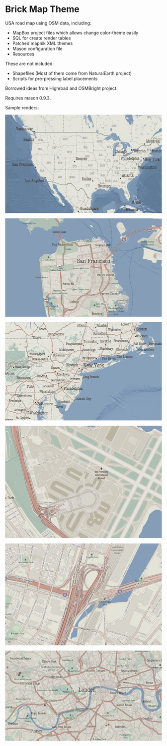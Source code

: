 Brick Map Theme
===============

USA road map using OSM data, including:
- MapBox project files which allows change color-theme easily
- SQL for create render tables
- Patched mapnik XML themes
- Mason configuration file
- Resources

These are not included:
- Shapefiles (Most of them come from NaturalEarth project)
- Scripts for pre-pressing label placements

Borrowed ideas from Highroad and OSMBright project.

Requires mason 0.9.3.

Sample renders:

![Preview 1](https://github.com/Kotaimen/maps-Brick/raw/master/preview-0.jpg)

![Preview 2](https://github.com/Kotaimen/maps-Brick/raw/master/preview-1.jpg)

![Preview 3](https://github.com/Kotaimen/maps-Brick/raw/master/preview-2.jpg)

![Preview 4](https://github.com/Kotaimen/maps-Brick/raw/master/preview-3.jpg)

![Preview 5](https://github.com/Kotaimen/maps-Brick/raw/master/preview-4.jpg)

![Preview 6](https://github.com/Kotaimen/maps-Brick/raw/master/preview-6.jpg)
